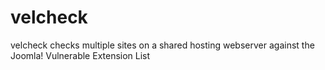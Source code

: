 # velcheck
velcheck checks multiple sites on a shared hosting webserver against the Joomla! Vulnerable Extension List
